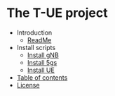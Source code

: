 # The T-UE project

- Introduction
  - [ReadMe](README.md)
- Install scripts
  - [Install gNB](scripts/install-gnb.sh)
  - [Install 5gs](scripts/install-open5gs.sh)
  - [Install UE](scripts/install-ue.sh)
- [Table of contents](toc.md)
- [License](LICENSE.md)
